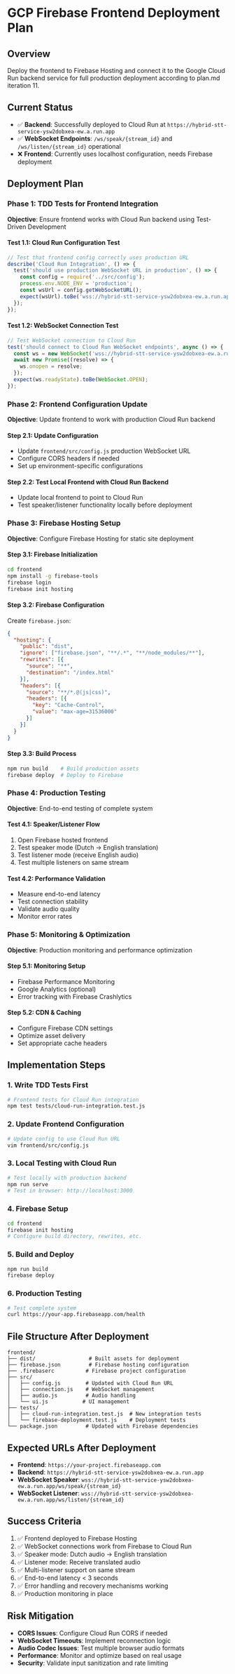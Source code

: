 # GCP Firebase Frontend Deployment Plan

## Overview
Deploy the frontend to Firebase Hosting and connect it to the Google Cloud Run backend service for full production deployment according to plan.md iteration 11.

## Current Status
- ✅ **Backend**: Successfully deployed to Cloud Run at `https://hybrid-stt-service-ysw2dobxea-ew.a.run.app`
- ✅ **WebSocket Endpoints**: `/ws/speak/{stream_id}` and `/ws/listen/{stream_id}` operational
- ❌ **Frontend**: Currently uses localhost configuration, needs Firebase deployment

## Deployment Plan

### Phase 1: TDD Tests for Frontend Integration
**Objective**: Ensure frontend works with Cloud Run backend using Test-Driven Development

#### Test 1.1: Cloud Run Configuration Test
```javascript
// Test that frontend config correctly uses production URL
describe('Cloud Run Integration', () => {
  test('should use production WebSocket URL in production', () => {
    const config = require('../src/config');
    process.env.NODE_ENV = 'production';
    const wsUrl = config.getWebSocketURL();
    expect(wsUrl).toBe('wss://hybrid-stt-service-ysw2dobxea-ew.a.run.app');
  });
});
```

#### Test 1.2: WebSocket Connection Test
```javascript
// Test WebSocket connection to Cloud Run
test('should connect to Cloud Run WebSocket endpoints', async () => {
  const ws = new WebSocket('wss://hybrid-stt-service-ysw2dobxea-ew.a.run.app/ws/speak/test-stream');
  await new Promise((resolve) => {
    ws.onopen = resolve;
  });
  expect(ws.readyState).toBe(WebSocket.OPEN);
});
```

### Phase 2: Frontend Configuration Update
**Objective**: Update frontend to work with production Cloud Run backend

#### Step 2.1: Update Configuration
- Update `frontend/src/config.js` production WebSocket URL
- Configure CORS headers if needed
- Set up environment-specific configurations

#### Step 2.2: Test Local Frontend with Cloud Run Backend
- Update local frontend to point to Cloud Run
- Test speaker/listener functionality locally before deployment

### Phase 3: Firebase Hosting Setup
**Objective**: Configure Firebase Hosting for static site deployment

#### Step 3.1: Firebase Initialization
```bash
cd frontend
npm install -g firebase-tools
firebase login
firebase init hosting
```

#### Step 3.2: Firebase Configuration
Create `firebase.json`:
```json
{
  "hosting": {
    "public": "dist",
    "ignore": ["firebase.json", "**/.*", "**/node_modules/**"],
    "rewrites": [{
      "source": "**",
      "destination": "/index.html"
    }],
    "headers": [{
      "source": "**/*.@(js|css)",
      "headers": [{
        "key": "Cache-Control",
        "value": "max-age=31536000"
      }]
    }]
  }
}
```

#### Step 3.3: Build Process
```bash
npm run build    # Build production assets
firebase deploy  # Deploy to Firebase
```

### Phase 4: Production Testing
**Objective**: End-to-end testing of complete system

#### Test 4.1: Speaker/Listener Flow
1. Open Firebase hosted frontend
2. Test speaker mode (Dutch → English translation)
3. Test listener mode (receive English audio)
4. Test multiple listeners on same stream

#### Test 4.2: Performance Validation
- Measure end-to-end latency
- Test connection stability
- Validate audio quality
- Monitor error rates

### Phase 5: Monitoring & Optimization
**Objective**: Production monitoring and performance optimization

#### Step 5.1: Monitoring Setup
- Firebase Performance Monitoring
- Google Analytics (optional)
- Error tracking with Firebase Crashlytics

#### Step 5.2: CDN & Caching
- Configure Firebase CDN settings
- Optimize asset delivery
- Set appropriate cache headers

## Implementation Steps

### 1. Write TDD Tests First
```bash
# Frontend tests for Cloud Run integration
npm test tests/cloud-run-integration.test.js
```

### 2. Update Frontend Configuration
```bash
# Update config to use Cloud Run URL
vim frontend/src/config.js
```

### 3. Local Testing with Cloud Run
```bash
# Test locally with production backend
npm run serve
# Test in browser: http://localhost:3000
```

### 4. Firebase Setup
```bash
cd frontend
firebase init hosting
# Configure build directory, rewrites, etc.
```

### 5. Build and Deploy
```bash
npm run build
firebase deploy
```

### 6. Production Testing
```bash
# Test complete system
curl https://your-app.firebaseapp.com/health
```

## File Structure After Deployment
```
frontend/
├── dist/                 # Built assets for deployment
├── firebase.json         # Firebase hosting configuration
├── .firebaserc          # Firebase project configuration
├── src/
│   ├── config.js        # Updated with Cloud Run URL
│   ├── connection.js    # WebSocket management
│   ├── audio.js         # Audio handling
│   └── ui.js           # UI management
├── tests/
│   ├── cloud-run-integration.test.js  # New integration tests
│   └── firebase-deployment.test.js    # Deployment tests
└── package.json         # Updated with Firebase dependencies
```

## Expected URLs After Deployment
- **Frontend**: `https://your-project.firebaseapp.com`
- **Backend**: `https://hybrid-stt-service-ysw2dobxea-ew.a.run.app`
- **WebSocket Speaker**: `wss://hybrid-stt-service-ysw2dobxea-ew.a.run.app/ws/speak/{stream_id}`
- **WebSocket Listener**: `wss://hybrid-stt-service-ysw2dobxea-ew.a.run.app/ws/listen/{stream_id}`

## Success Criteria
1. ✅ Frontend deployed to Firebase Hosting
2. ✅ WebSocket connections work from Firebase to Cloud Run
3. ✅ Speaker mode: Dutch audio → English translation
4. ✅ Listener mode: Receive translated audio
5. ✅ Multi-listener support on same stream
6. ✅ End-to-end latency < 3 seconds
7. ✅ Error handling and recovery mechanisms working
8. ✅ Production monitoring in place

## Risk Mitigation
- **CORS Issues**: Configure Cloud Run CORS if needed
- **WebSocket Timeouts**: Implement reconnection logic
- **Audio Codec Issues**: Test multiple browser audio formats
- **Performance**: Monitor and optimize based on real usage
- **Security**: Validate input sanitization and rate limiting